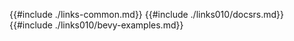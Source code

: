 {{#include ./links-common.md}}
{{#include ./links010/docsrs.md}}
{{#include ./links010/bevy-examples.md}}
